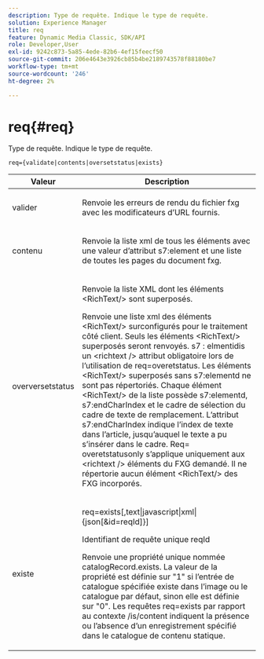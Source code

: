 ```yaml
---
description: Type de requête. Indique le type de requête.
solution: Experience Manager
title: req
feature: Dynamic Media Classic, SDK/API
role: Developer,User
exl-id: 9242c873-5a85-4ede-82b6-4ef15feecf50
source-git-commit: 206e4643e3926cb85b4be2189743578f88180be7
workflow-type: tm+mt
source-wordcount: '246'
ht-degree: 2%

---
```


# req{#req}

Type de requête. Indique le type de requête.

`req={validate|contents|oversetstatus|exists}`

<table id="table_F39239E5244746DB9F253BB0D5E85D54"> 
 <thead> 
  <tr> 
   <th colname="col1" class="entry"> Valeur </th> 
   <th colname="col2" class="entry"> Description </th> 
  </tr> 
 </thead>
 <tbody> 
  <tr> 
   <td colname="col1"> <p> <span class="codeph"> valider</span> </p> </td> 
   <td colname="col2"> <p> Renvoie les erreurs de rendu du fichier fxg avec les modificateurs d’URL fournis. </p> </td> 
  </tr> 
  <tr> 
   <td colname="col1"> <p> <span class="codeph"> contenu</span> </p> </td> 
   <td colname="col2"> <p> Renvoie la liste xml de tous les éléments avec une valeur d’attribut <span class="codeph"> s7:element</span> et une liste de toutes les pages du document fxg. </p> </td> 
  </tr> 
  <tr> 
   <td colname="col1"> <p> <span class="codeph"> overversetstatus</span> </p> </td> 
   <td colname="col2"> <p>Renvoie la liste XML dont les éléments <span class="codeph"> &lt;RichText/&gt;</span> sont superposés. </p> <p>Renvoie une liste xml des éléments <span class="+ topic/ph pr-d/codeph codeph"> &lt;RichText/&gt;</span> surconfigurés pour le traitement côté client. Seuls les éléments <span class="+ topic/ph pr-d/codeph codeph"> &lt;RichText/&gt;</span> superposés seront renvoyés. <span class="+ topic/ph pr-d/codeph codeph"> s7 : </span> elmentidis un  <span class="+ topic/ph pr-d/codeph codeph"> &lt;richtext /&gt;</span> attribut obligatoire lors de l’utilisation de  <span class="+ topic/ph pr-d/codeph codeph"> req=overetstatus</span>. Les éléments <span class="+ topic/ph pr-d/codeph codeph"> &lt;RichText/&gt;</span> superposés sans <span class="+ topic/ph pr-d/codeph codeph"> s7:elementd</span> ne sont pas répertoriés. Chaque élément <span class="+ topic/ph pr-d/codeph codeph"> &lt;RichText/&gt;</span> de la liste possède <span class="+ topic/ph pr-d/codeph codeph"> s7:elementd</span>, <span class="+ topic/ph pr-d/codeph codeph"> s7:endCharIndex</span> et le cadre de sélection du cadre de texte de remplacement. L’attribut <span class="+ topic/ph pr-d/codeph codeph"> s7:endCharIndex</span> indique l’index de texte dans l’article, jusqu’auquel le texte a pu s’insérer dans le cadre. <span class="+ topic/ph pr-d/codeph codeph"> Req=</span> overetstatusonly s’applique uniquement aux  <span class="+ topic/ph pr-d/codeph codeph"> &lt;richtext /&gt;</span> éléments du FXG demandé. Il ne répertorie aucun élément <span class="+ topic/ph pr-d/codeph codeph"> &lt;RichText/&gt;</span> des FXG incorporés. </p> </td> 
  </tr> 
  <tr> 
   <td colname="col1"> <p> <span class="codeph"> existe</span> </p> </td> 
   <td colname="col2"> <p> <span class="codeph"> req=exists[,text|javascript|xml|{json[&amp;id=reqId]}]</span> </p> <p>Identifiant de requête unique reqId </p> <p>Renvoie une propriété unique nommée catalogRecord.exists. La valeur de la propriété est définie sur "1" si l’entrée de catalogue spécifiée existe dans l’image ou le catalogue par défaut, sinon elle est définie sur "0". Les requêtes req=exists par rapport au contexte /is/content indiquent la présence ou l’absence d’un enregistrement spécifié dans le catalogue de contenu statique. </p> </td> 
  </tr> 
 </tbody> 
</table>
